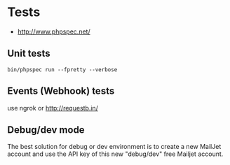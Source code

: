 # Tests

* <http://www.phpspec.net/>

## Unit tests

    bin/phpspec run --fpretty --verbose


## Events (Webhook) tests

use ngrok or http://requestb.in/

## Debug/dev mode

The best solution for debug or dev environment is to create a new MailJet account and use the API key of this new "debug/dev" free Mailjet account.
